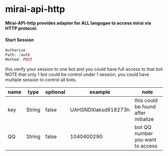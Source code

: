 # mirai-api-http

<b>
Mirai-API-http provides adapter for ALL langugae to access mirai via HTTP protocol.<br>
</b>
  

#### Start Session

```php
Authorize
Path: /auth
Method: POST
```
this verify your session to one bot and you could have full access to that bot<br>
NOTE that only 1 bot could be control under 1 session, you could have multiple session to control all bots.

|  name    | type | optional|example|note|
| --- | --- | --- | --- | --- |
| key  |  String |false|UAHSNDXlaksd918273h|this could be found after initialize|
| QQ   |  String |false|1040400290|bot QQ number you want to access|

 
 
 